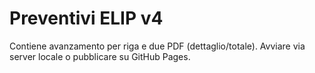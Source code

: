 # Preventivi ELIP v4
Contiene avanzamento per riga e due PDF (dettaglio/totale). Avviare via server locale o pubblicare su GitHub Pages.
